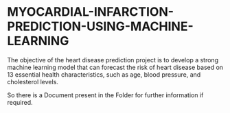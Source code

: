 # MYOCARDIAL-INFARCTION-PREDICTION-USING-MACHINE-LEARNING

The objective of the heart disease prediction project is to develop a strong machine learning model that can forecast the risk of heart disease based on 13 essential health characteristics, such as age, blood pressure, and cholesterol levels. 

So there is a Document present in the Folder for further information if required.
